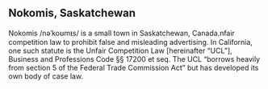 ## Nokomis, Saskatchewan

Nokomis /nəˈkoʊmᵻs/ is a small town in Saskatchewan, Canada.nfair competition law to prohibit false and misleading advertising. In California, one such statute is the Unfair Competition Law [hereinafter “UCL”], Business and Professions Code §§ 17200 et seq. The UCL “borrows heavily from section 5 of the Federal Trade Commission Act” but has developed its own body of case law.